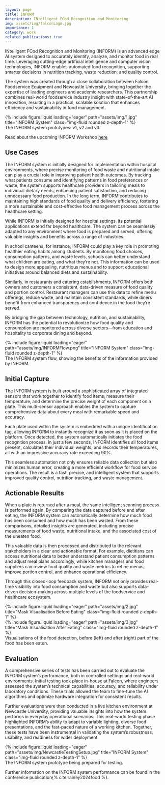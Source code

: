 ```yaml
---
layout: page
title: INFORM
description: INtelligent FOod Recognition and Monitoring
img: assets/img/falconLogo.jpg
importance: 1
category: work
related_publications: true
---
```



<div class="row">
    <div class="col-sm mt-3 mt-md-0">
<p>
INtelligent FOod Recognition and Monitoring (INFORM) is an advanced edge AI system designed to accurately identify, analyze, and monitor food in real time. Leveraging cutting-edge artificial intelligence and computer vision technologies, INFORM enables automated food recognition, supporting smarter decisions in nutrition tracking, waste reduction, and quality control.
</p>
<p>
The system was created through a close collaboration between Falcon Foodservice Equipment and Newcastle University, bringing together the expertise of leading engineers and academic researchers. This partnership combines real-world foodservice industry insight with state-of-the-art AI innovation, resulting in a practical, scalable solution that enhances efficiency and sustainability in food management.
</p>        
    </div>
    <div class="col-sm mt-3 mt-md-0">
        {% include figure.liquid loading="eager" path="assets/img/1.jpg" title="INFORM System" class="img-fluid rounded z-depth-1" %}
        <div class="caption">
        The INFORM system prototypes: v1, v2 and v3.
        </div>
    </div>
</div>


Read about the upcoming INFORM Workshop <a href='https://jrainey12.github.io/INFORM_Workshop'>here</a>

## Use Cases

The INFORM system is initially designed for implementation within hospital environments, where precise monitoring of food waste and nutritional intake can play a crucial role in improving patient health outcomes. By tracking what patients consume and identifying patterns in food preferences or waste, the system supports healthcare providers in tailoring meals to individual dietary needs, enhancing patient satisfaction, and reducing unnecessary food production. In the long term, INFORM contributes to maintaining high standards of food quality and delivery efficiency, fostering a more sustainable and cost-effective food management process across the healthcare setting.

While INFORM is initially designed for hospital settings, its potential applications extend far beyond healthcare. The system can be seamlessly adapted to any environment where food is prepared and served, offering valuable insights and benefits across a range of industries.

In school canteens, for instance, INFORM could play a key role in promoting healthier eating habits among students. By monitoring food choices, consumption patterns, and waste levels, schools can better understand what children are eating, and what they’re not. This information can be used to design more appealing, nutritious menus and to support educational initiatives around balanced diets and sustainability.

Similarly, in restaurants and catering establishments, INFORM offers both owners and customers a consistent, data-driven measure of food quality and portion control. Restaurant managers can use this data to refine menu offerings, reduce waste, and maintain consistent standards, while diners benefit from enhanced transparency and confidence in the food they’re served.

By bridging the gap between technology, nutrition, and sustainability, INFORM has the potential to revolutionize how food quality and consumption are monitored across diverse sectors—from education and hospitality to corporate dining and beyond.

<div class="row">
    <div class="col-sm mt-3 mt-md-0">
        {% include figure.liquid loading="eager" path="assets/img/INFORMFlow.png" title="INFORM System" class="img-fluid rounded z-depth-1" %}
    </div>
</div>
<div class="caption">
The INFORM system flow, showing the benefits of the information provided by INFORM. 
</div>


## Initial Capture

The INFORM system is built around a sophisticated array of integrated sensors that work together to identify food items, measure their temperature, and determine the precise weight of each component on a plate. This multi-sensor approach enables the system to capture comprehensive data about every meal with remarkable speed and accuracy.

Each plate used within the system is embedded with a unique identification tag, allowing INFORM to instantly recognize it as soon as it is placed on the platform. Once detected, the system automatically initiates the food recognition process. In just a few seconds, INFORM identifies all food items present, calculates their individual weights, and records their temperatures, all with an impressive accuracy rate exceeding 90%.

This seamless automation not only ensures reliable data collection but also minimizes human error, creating a more efficient workflow for food service operations. The result is a fast, precise, and intelligent system that supports improved quality control, nutrition tracking, and waste management.


## Actionable Results

When a plate is returned after a meal, the same intelligent scanning process is performed again. By comparing the data captured before and after eating, the INFORM system can automatically determine how much food has been consumed and how much has been wasted. From these comparisons, detailed insights are generated, including precise measurements of food waste, nutritional intake, and the associated cost of the uneaten food.

This valuable data is then processed and distributed to the relevant stakeholders in a clear and actionable format. For example, dietitians can access nutritional data to better understand patient consumption patterns and adjust meal plans accordingly, while kitchen managers and food suppliers can review food quality and waste metrics to refine menus, improve portion control, and enhance operational efficiency.

Through this closed-loop feedback system, INFORM not only provides real-time visibility into food consumption and waste but also supports data-driven decision-making across multiple levels of the foodservice and healthcare ecosystem.

<div class="row">
    <div class="col-sm mt-3 mt-md-0">
        {% include figure.liquid loading="eager" path="assets/img/2.jpg" title="Mask Visualisation Before Eating" class="img-fluid rounded z-depth-1" %}
    </div>
    <div class="col-sm mt-3 mt-md-0">
        {% include figure.liquid loading="eager" path="assets/img/3.jpg" title="Mask Visualisation After Eating" class="img-fluid rounded z-depth-1" %}
    </div>
</div>
<div class="caption">
    Visualisations of the food detection, before (left) and after (right) part of the food has been eaten.
</div>

## Evaluation

A comprehensive series of tests has been carried out to evaluate the INFORM system’s performance, both in controlled settings and real-world environments. Initial testing took place in-house at Falcon, where engineers assessed the system’s technical capabilities, accuracy, and reliability under laboratory conditions. These trials allowed the team to fine-tune the AI algorithms and optimize hardware integration for consistent results.

Further evaluations were then conducted in a live kitchen environment at Newcastle University, providing valuable insights into how the system performs in everyday operational scenarios. This real-world testing phase highlighted INFORM’s ability to adapt to variable lighting, diverse food presentations, and the fast-paced nature of a working kitchen. Together, these tests have been instrumental in validating the system’s robustness, usability, and readiness for wider deployment.

<div class="row">
    <div class="col-sm mt-3 mt-md-0">
        {% include figure.liquid loading="eager" path="assets/img/NewcastleTestingSetup.jpg" title="INFORM System" class="img-fluid rounded z-depth-1" %}
    </div>
</div>
<div class="caption">
The INFORM system prototype being prepared for testing.
</div>


Further information on the INFORM system performance can be found in the conference publication{% cite rainey2024food %}.
